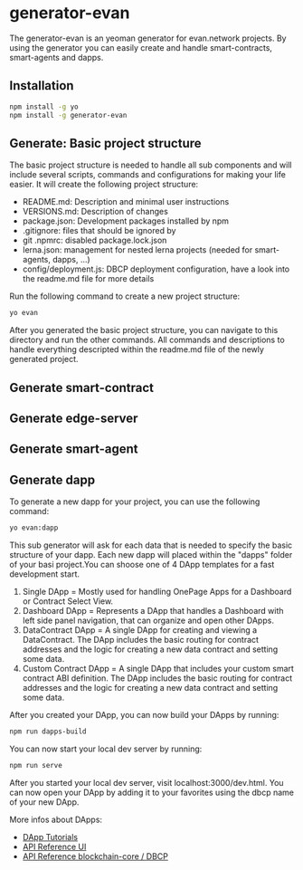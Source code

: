 # generator-evan

The generator-evan is an yeoman generator for evan.network projects. By using the generator you can
easily create and handle smart-contracts, smart-agents and dapps.

## Installation

```bash
npm install -g yo
npm install -g generator-evan
```

## Generate: Basic project structure

The basic project structure is needed to handle all sub components and will include several scripts,
commands and configurations for making your life easier. It will create the following project
structure:

  - README.md: Description and minimal user instructions
  - VERSIONS.md: Description of changes
  - package.json: Development packages installed by npm
  - .gitignore: files that should be ignored by
  - git .npmrc: disabled package.lock.json
  - lerna.json: management for nested lerna projects (needed for smart-agents, dapps, ...)
  - config/deployment.js: DBCP deployment configuration, have a look into the readme.md file for more details

Run the following command to create a new project structure:

```bash
yo evan
```

After you generated the basic project structure, you can navigate to this directory and run the
other commands. All commands and descriptions to handle everything descripted within the readme.md
file of the newly generated project.

## Generate smart-contract

## Generate edge-server

## Generate smart-agent

## Generate dapp

To generate a new dapp for your project, you can use the following command:

```bash
yo evan:dapp
```

This sub generator will ask for each data that is needed to specify the basic structure of your
dapp. Each new dapp will placed within the "dapps" folder of your basi project.You can shoose one of
4 DApp templates for a fast development start.

1. Single DApp = Mostly used for handling OnePage Apps for a Dashboard or Contract Select View.
2. Dashboard DApp = Represents a DApp that handles a Dashboard with left side panel navigation, that can organize and open other DApps.
3. DataContract DApp = A single DApp for creating and viewing a DataContract. The DApp includes the basic routing for contract addresses and the logic for creating a new data contract and setting some data.
4. Custom Contract DApp = A single DApp that includes your custom smart contract ABI definition. The DApp includes the basic routing for contract addresses and the logic for creating a new data contract and setting some data.

After you created your DApp, you can now build your DApps by running:

```bash
npm run dapps-build
```

You can now start your local dev server by running:

```bash
npm run serve
```

After you started your local dev server, visit localhost:3000/dev.html.
You can now open your DApp by adding it to your favorites using the dbcp name of your new DApp.

More infos about DApps:

- [DApp Tutorials](https://evannetwork.github.io/dapps/basics)
- [API Reference UI](https://ipfs.evan.network/ipns/QmReXE5YkiXviaHNG1ASfY6fFhEoiDKuSkgY4hxgZD9Gm8)
- [API Reference blockchain-core / DBCP](https://ipfs.evan.network/ipns/QmYmsPTdPPDLig6gKB1wu1De4KJtTqAXFLF1498umYs4M6)
